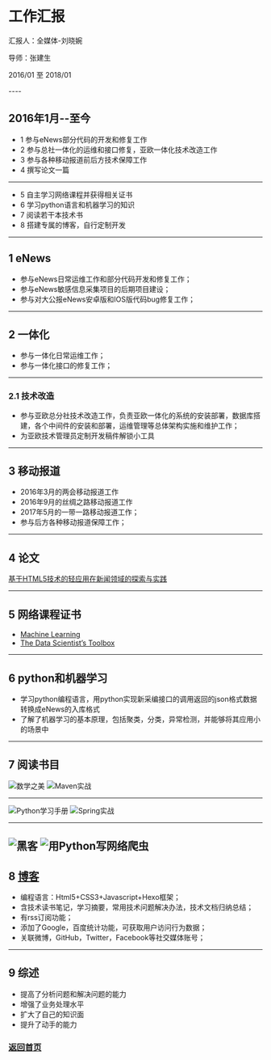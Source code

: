 # 工作汇报
<p> 汇报人：全媒体-刘晓婉 </p>
<p> 导师：张建生 </p>
<p> 2016/01 至 2018/01</p>
----

## 2016年1月--至今

* 1 参与eNews部分代码的开发和修复工作
* 2 参与总社一体化的运维和接口修复，亚欧一体化技术改造工作
* 3 参与各种移动报道前后方技术保障工作
* 4 撰写论文一篇

---- 

* 5 自主学习网络课程并获得相关证书
* 6 学习python语言和机器学习的知识
* 7 阅读若干本技术书
* 8 搭建专属的博客，自行定制开发

----

## 1 eNews

- 参与eNews日常运维工作和部分代码开发和修复工作；
- 参与eNews敏感信息采集项目的后期项目建设；
- 参与对大公报eNews安卓版和IOS版代码bug修复工作；


----

## 2 一体化

- 参与一体化日常运维工作；
- 参与一体化接口的修复工作；

----

### 2.1 技术改造

- 参与亚欧总分社技术改造工作，负责亚欧一体化的系统的安装部署，数据库搭建，各个中间件的安装和部署，运维管理等总体架构实施和维护工作；
- 为亚欧技术管理员定制开发稿件解锁小工具

----

## 3 移动报道

- 2016年3月的两会移动报道工作
- 2016年9月的丝绸之路移动报道工作
- 2017年5月的一带一路移动报道工作；
- 参与后方各种移动报道保障工作；

----

## 4 论文

[基于HTML5技术的轻应用在新闻领域的探索与实践](http://liuxiaowan.com/paper/%E5%9F%BA%E4%BA%8EHTML5%E6%8A%80%E6%9C%AF%E7%9A%84%E8%BD%BB%E5%BA%94%E7%94%A8%E5%9C%A8%E6%96%B0%E9%97%BB%E9%A2%86%E5%9F%9F%E7%9A%84%E6%8E%A2%E7%B4%A2%E4%B8%8E%E5%AE%9E%E8%B7%B5v1.2.pdf)

----

## 5 网络课程证书

- [Machine Learning](https://www.coursera.org/account/accomplishments/verify/FW95GW7EQCJ2)
- [The Data Scientist’s Toolbox](https://www.coursera.org/account/accomplishments/verify/H2ZHFRBD7L4J)
----

## 6 python和机器学习

- 学习python编程语言，用python实现新采编接口的调用返回的json格式数据转换成eNews的入库格式
- 了解了机器学习的基本原理，包括聚类，分类，异常检测，并能够将其应用小的场景中
----

## 7 阅读书目

![数学之美](https://github.com/perixiaowan/MarkdownPhotos/blob/master/ebooks/mathbeauty.jpg?raw=true)
![Maven实战](https://github.com/perixiaowan/MarkdownPhotos/blob/master/ebooks/maveninaction.jpg?raw=true)

----
![Python学习手册](https://github.com/perixiaowan/MarkdownPhotos/blob/master/ebooks/LearningPython.jpg?raw=true)
![Spring实战](https://github.com/perixiaowan/MarkdownPhotos/blob/master/ebooks/springinaction.jpg?raw=true)

----

![黑客](https://github.com/perixiaowan/MarkdownPhotos/blob/master/ebooks/heike.jpg?raw=true)
![用Python写网络爬虫](https://github.com/perixiaowan/MarkdownPhotos/blob/master/ebooks/crawler.jpg?raw=true)
----

## 8 [博客](http://www.liuxiaowan.com)

- 编程语言：Html5+CSS3+Javascript+Hexo框架；
- 含技术读书笔记，学习摘要，常用技术问题解决办法，技术文档归纳总结；
- 有rss订阅功能；
- 添加了Google，百度统计功能，可获取用户访问行为数据；
- 关联微博，GitHub，Twitter，Facebook等社交媒体账号；

----

## 9 综述

- 提高了分析问题和解决问题的能力
- 增强了业务处理水平
- 扩大了自己的知识面
- 提升了动手的能力

### [返回首页](http://www.liuxiaowan.com/keynote/)